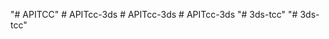 "# APITCC" 
#   A P I T c c - 3 d s  
 #   A P I T c c - 3 d s  
 #   A P I T c c - 3 d s  
 "# 3ds-tcc" 
"# 3ds-tcc" 
